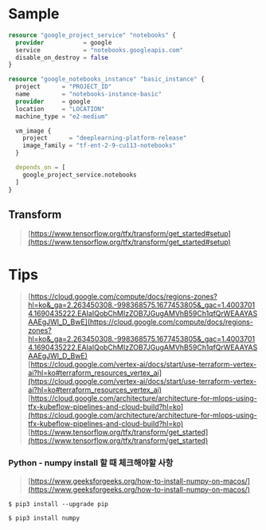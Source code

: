 # Sample 

```terraform 
resource "google_project_service" "notebooks" {
  provider           = google
  service            = "notebooks.googleapis.com"
  disable_on_destroy = false
}

resource "google_notebooks_instance" "basic_instance" {
  project      = "PROJECT_ID"
  name         = "notebooks-instance-basic"
  provider     = google
  location     = "LOCATION"
  machine_type = "e2-medium"

  vm_image {
    project      = "deeplearning-platform-release"
    image_family = "tf-ent-2-9-cu113-notebooks"
  }

  depends_on = [
    google_project_service.notebooks
  ]
}
```

   

## Transform 

> [https://www.tensorflow.org/tfx/transform/get_started#setup](https://www.tensorflow.org/tfx/transform/get_started#setup)



# Tips 

> [https://cloud.google.com/compute/docs/regions-zones?hl=ko&_ga=2.263450308.-998368575.1677453805&_gac=1.40037014.1690435222.EAIaIQobChMIzZOB7JGugAMVhB59Ch1qfQrWEAAYASAAEgJWl_D_BwE](https://cloud.google.com/compute/docs/regions-zones?hl=ko&_ga=2.263450308.-998368575.1677453805&_gac=1.40037014.1690435222.EAIaIQobChMIzZOB7JGugAMVhB59Ch1qfQrWEAAYASAAEgJWl_D_BwE)   
> [https://cloud.google.com/vertex-ai/docs/start/use-terraform-vertex-ai?hl=ko#terraform_resources_vertex_ai](https://cloud.google.com/vertex-ai/docs/start/use-terraform-vertex-ai?hl=ko#terraform_resources_vertex_ai)   
> [https://cloud.google.com/architecture/architecture-for-mlops-using-tfx-kubeflow-pipelines-and-cloud-build?hl=ko](https://cloud.google.com/architecture/architecture-for-mlops-using-tfx-kubeflow-pipelines-and-cloud-build?hl=ko)     
> [https://www.tensorflow.org/tfx/transform/get_started](https://www.tensorflow.org/tfx/transform/get_started)  

### Python - numpy install 할 때 체크해야할 사항 

> [https://www.geeksforgeeks.org/how-to-install-numpy-on-macos/](https://www.geeksforgeeks.org/how-to-install-numpy-on-macos/)

```shell
$ pip3 install --upgrade pip

$ pip3 install numpy
```
